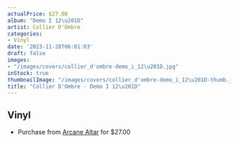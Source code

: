 ```yaml
---
actualPrice: $27.00
album: "Demo I 12\u201D"
artist: Collier D'Ombre
categories:
- Vinyl
date: '2023-11-28T06:01:03'
draft: false
images:
- "/images/covers/collier_d'ombre-demo_i_12\u201D.jpg"
inStock: true
thumbnailImage: "/images/covers/collier_d'ombre-demo_i_12\u201D-thumb.jpg"
title: "Collier D'Ombre - Demo I 12\u201D"
---
```


## Vinyl
* Purchase from [Arcane Altar](https://arcanealtar.bigcartel.com/product/collier-d-ombre-demo-i-12-lp) for $27.00
